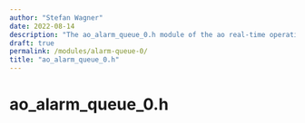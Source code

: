 ```yaml
---
author: "Stefan Wagner"
date: 2022-08-14
description: "The ao_alarm_queue_0.h module of the ao real-time operating system."
draft: true
permalink: /modules/alarm-queue-0/
title: "ao_alarm_queue_0.h"
---
```


# ao_alarm_queue_0.h
